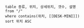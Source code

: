 

```dataview
table 종류, 위치, 상세위치, 갯수, 설명
from "/"
where contains(위치, [[DESK-MINI]])
sort 위치 ASC
```
